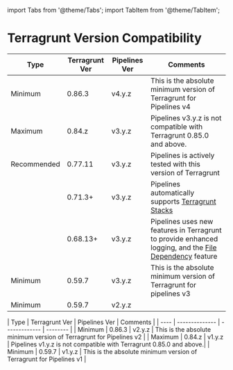 import Tabs from '@theme/Tabs';
import TabItem from '@theme/TabItem';

# Terragrunt Version Compatibility

<Tabs groupId="platform">
<TabItem value="github" label="GitHub" default>

| Type | Terragrunt Ver | Pipelines Ver | Comments |
| ---- | -------------- | ------------- | -------- |
| Minimum | 0.86.3 | v4.y.z | This is the absolute minimum version of Terragrunt for Pipelines v4 |
| Maximum | 0.84.z | v3.y.z | Pipelines v3.y.z is not compatible with Terragrunt 0.85.0 and above.|
| Recommended | 0.77.11 | v3.y.z | Pipelines is actively tested with this version of Terragrunt |
| | 0.71.3+ | v3.y.z | Pipelines automatically supports [Terragrunt Stacks](/2.0/docs/pipelines/guides/stacks) |
| | 0.68.13+ | v3.y.z | Pipelines uses new features in Terragrunt to provide enhanced logging, and the [File Dependency](https://docs.gruntwork.io/2.0/docs/pipelines/guides/file-dependencies) feature |
| Minimum | 0.59.7 | v3.y.z | This is the absolute minimum version of Terragrunt for pipelines v3 |
| Minimum | 0.59.7 | v2.y.z | |
</TabItem>
<TabItem value="gitlab" label="GitLab">
| Type | Terragrunt Ver | Pipelines Ver | Comments |
| ---- | -------------- | ------------- | -------- |
| Minimum | 0.86.3 | v2.y.z | This is the absolute minimum version of Terragrunt for Pipelines v2 |
| Maximum | 0.84.z | v1.y.z | Pipelines v1.y.z is not compatible with Terragrunt 0.85.0 and above.|
| Minimum | 0.59.7 | v1.y.z | This is the absolute minimum version of Terragrunt for Pipelines v1 |

</TabItem>
</Tabs>
